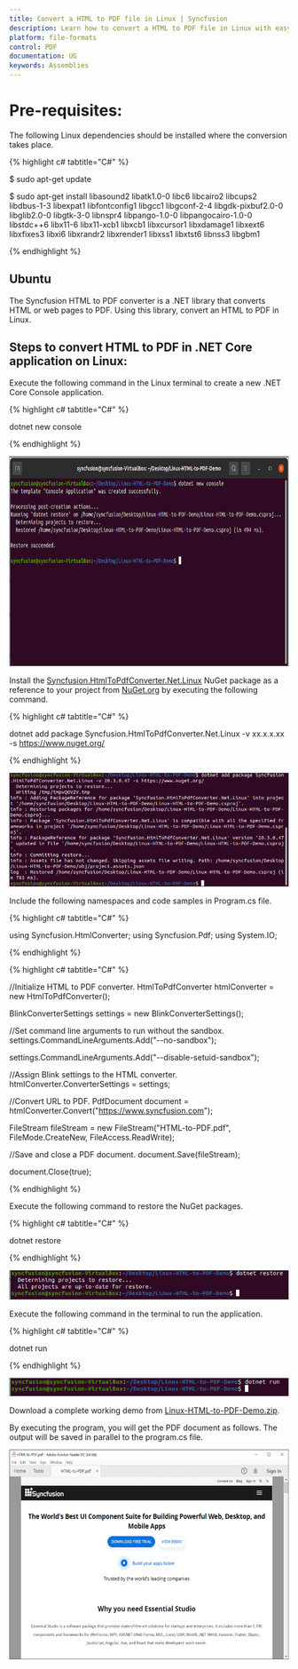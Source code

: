 ```yaml
---
title: Convert a HTML to PDF file in Linux | Syncfusion
description: Learn how to convert a HTML to PDF file in Linux with easy steps using Syncfusion .NET HTML converter library.
platform: file-formats
control: PDF
documentation: UG
keywords: Assemblies
---
```


# Pre-requisites:
The following Linux dependencies should be installed where the conversion takes place. 

{% highlight c# tabtitle="C#" %}

$ sudo apt-get update

$ sudo apt-get install libasound2 libatk1.0-0 libc6 libcairo2 libcups2 libdbus-1-3 libexpat1 libfontconfig1 libgcc1 libgconf-2-4 libgdk-pixbuf2.0-0 libglib2.0-0 libgtk-3-0 libnspr4 libpango-1.0-0 libpangocairo-1.0-0 libstdc++6 libx11-6 libx11-xcb1 libxcb1 libxcursor1 libxdamage1 libxext6 libxfixes3 libxi6 libxrandr2 libxrender1 libxss1 libxtst6 libnss3 libgbm1

{% endhighlight %}

## Ubuntu
The Syncfusion HTML to PDF converter is a .NET library that converts HTML or web pages to PDF.  Using this library, convert an HTML to PDF in Linux.

## Steps to convert HTML to PDF in .NET Core application on Linux:
Execute the following command in the Linux terminal to create a new .NET Core Console application.

{% highlight c# tabtitle="C#" %}

dotnet new console

{% endhighlight %}

![Convert HTMLToPDF Linux Step1](htmlconversion_images/LinuxStep1.png)

Install the [Syncfusion.HtmlToPdfConverter.Net.Linux](https://www.nuget.org/packages/Syncfusion.HtmlToPdfConverter.Net.Linux/) NuGet package as a reference to your project from [NuGet.org](https://www.nuget.org/) by executing the following command.

{% highlight c# tabtitle="C#" %}

dotnet add package Syncfusion.HtmlToPdfConverter.Net.Linux -v xx.x.x.xx -s https://www.nuget.org/

{% endhighlight %}

![Convert HTMLToPDF Linux Step2](htmlconversion_images/LinuxStep2.png)

Include the following namespaces and code samples in Program.cs file.

{% highlight c# tabtitle="C#" %}

using Syncfusion.HtmlConverter;
using Syncfusion.Pdf;
using System.IO;

{% endhighlight %}

{% highlight c# tabtitle="C#" %}

//Initialize HTML to PDF converter. 
HtmlToPdfConverter htmlConverter = new HtmlToPdfConverter();
 
BlinkConverterSettings settings = new BlinkConverterSettings();
     
//Set command line arguments to run without the sandbox. 
settings.CommandLineArguments.Add("--no-sandbox");

settings.CommandLineArguments.Add("--disable-setuid-sandbox");
     
//Assign Blink settings to the HTML converter.
htmlConverter.ConverterSettings = settings;
 
//Convert URL to PDF.
PdfDocument document = htmlConverter.Convert("https://www.syncfusion.com");
 
FileStream fileStream = new FileStream("HTML-to-PDF.pdf", FileMode.CreateNew, FileAccess.ReadWrite);

//Save and close a PDF document. 
document.Save(fileStream);

document.Close(true);

{% endhighlight %}

Execute the following command to restore the NuGet packages.

{% highlight c# tabtitle="C#" %}

dotnet restore

{% endhighlight %}

![Convert HTMLToPDF Linux Step3](htmlconversion_images/LinuxStep3.png)

Execute the following command in the terminal to run the application.

{% highlight c# tabtitle="C#" %}

dotnet run

{% endhighlight %}

![Convert HTMLToPDF Linux Step4](htmlconversion_images/LinuxStep4.png)

Download a complete working demo from [Linux-HTML-to-PDF-Demo.zip](https://www.syncfusion.com/downloads/support/directtrac/general/ze/Linux-HTML-to-PDF-Demo1625305923).

By executing the program, you will get the PDF document as follows. The output will be saved in parallel to the program.cs file.

![Convert HTMLToPDF Linux5](htmlconversion_images/htmltopdfoutput.png)
